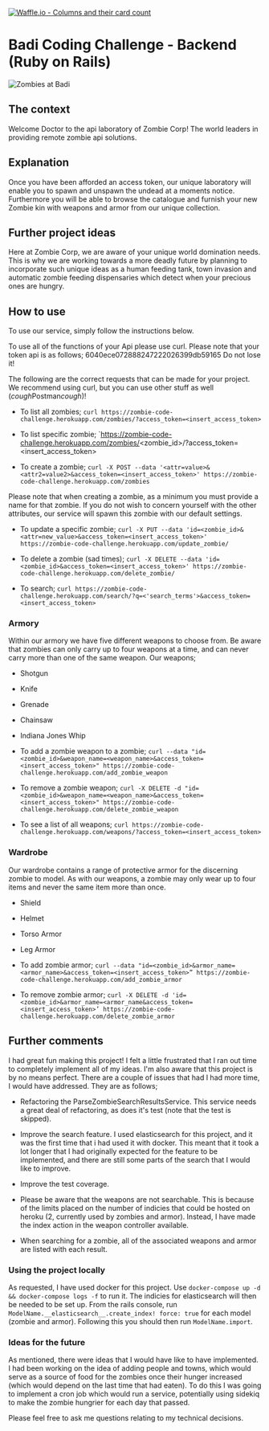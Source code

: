 [![Waffle.io - Columns and their card count](https://badge.waffle.io/twp88/coding-challenge-backend.svg?columns=all)](https://waffle.io/twp88/coding-challenge-backend)

# Badi Coding Challenge - Backend (Ruby on Rails)
![Zombies at Badi](https://user-images.githubusercontent.com/4199523/33260366-e54216aa-d35f-11e7-8442-8d9e1cd67d88.jpg)

## The context
Welcome Doctor to the api laboratory of Zombie Corp! The world leaders in providing remote zombie api solutions.

## Explanation

Once you have been afforded an access token, our unique laboratory will enable you to spawn and unspawn the undead at a moments notice. Furthermore you will be able to browse the catalogue and furnish your new Zombie kin with weapons and armor from our unique collection.

## Further project ideas

Here at Zombie Corp, we are aware of your unique world domination needs. This is why we are working towards a more deadly future by planning to incorporate such unique ideas as a human feeding tank, town invasion and automatic zombie feeding dispensaries which detect when your precious ones are hungry.

## How to use

To use our service, simply follow the instructions below.

To use all of the functions of your Api please use curl.
Please note that your token api is as follows; 6040ece072888247222026399db59165
Do not lose it!

The following are the correct requests that can be made for your project. We recommend using curl, but you can use other stuff as well (*cough*Postman*cough*)!

* To list all zombies;
`curl https://zombie-code-challenge.herokuapp.com/zombies/?access_token=<insert_access_token>`

* To list specific zombie; `https://zombie-code-challenge.herokuapp.com/zombies/<zombie_id>/?access_token=<insert_access_token>

* To create a zombie;
`curl -X POST --data '<attr=value>&<attr2=value2>&access_token=<insert_access_token>' https://zombie-code-challenge.herokuapp.com/zombies`

Please note that when creating a zombie, as a minimum you must provide a name for that zombie. If you do not
wish to concern yourself with the other attributes, our service will spawn this zombie with our default settings.

* To update a specific zombie;
`curl -X PUT --data 'id=<zombie_id>&<attr=new_value>&access_token=<insert_access_token>' https://zombie-code-challenge.herokuapp.com/update_zombie/`

* To delete a zombie (sad times);
`curl -X DELETE --data 'id=<zombie_id>&access_token=<insert_access_token>' https://zombie-code-challenge.herokuapp.com/delete_zombie/`

* To search;
`curl https://zombie-code-challenge.herokuapp.com/search/?q=<'search_terms'>&access_token=<insert_access_token>`

### Armory
Within our armory we have five different weapons to choose from. Be aware that zombies can only carry up to
four weapons at a time, and can never carry more than one of the same weapon. Our weapons;
  * Shotgun
  * Knife
  * Grenade
  * Chainsaw
  * Indiana Jones Whip

 * To add a zombie weapon to a zombie;
 `curl --data "id=<zombie_id>&weapon_name=<weapon_name>&access_token=<insert_access_token>" https://zombie-code-challenge.herokuapp.com/add_zombie_weapon`

 * To remove a zombie weapon;
 `curl -X DELETE -d "id=<zombie_id>&weapon_name=<weapon_name>&access_token=<insert_access_token>" https://zombie-code-challenge.herokuapp.com/delete_zombie_weapon`

 * To see a list of all weapons;
 `curl https://zombie-code-challenge.herokuapp.com/weapons/?access_token=<insert_access_token>`

 ### Wardrobe
Our wardrobe contains a range of protective armor for the discerning zombie to model. As with our weapons, a zombie
may only wear up to four items and never the same item more than once.
  * Shield
  * Helmet
  * Torso Armor
  * Leg Armor

* To add zombie armor;
`curl --data "id=<zombie_id>&armor_name=<armor_name>&access_token=<insert_access_token>” https://zombie-code-challenge.herokuapp.com/add_zombie_armor`

* To remove zombie armor;
`curl -X DELETE -d 'id=<zombie_id>&armor_name=<armor_name&access_token=<insert_access_token>’ https://zombie-code-challenge.herokuapp.com/delete_zombie_armor`

## Further comments
I had great fun making this project! I felt a little frustrated that I ran out time to completely implement all of my ideas. I'm also aware that this project is by no means perfect. There are a couple of issues that had I had more time, I would have addressed. They are as follows;

  * Refactoring the ParseZombieSearchResultsService. This service needs a great deal of refactoring, as does it's test (note that the test is skipped).

  * Improve the search feature. I used elasticsearch for this project, and it was the first time that i had used it with docker. This meant that it took a lot longer that I had originally expected for the feature to be implemented, and there are still some parts of the search that I would like to improve.

  * Improve the test coverage.

  * Please be aware that the weapons are not searchable. This is because of the limits placed on the number of    indicies that could be hosted on heroku (2, currently used by zombies and armor). Instead, I have made the index action in the weapon controller available.

  * When searching for a zombie, all of the associated weapons and armor are listed with each result.

### Using the project locally
As requested, I have used docker for this project. Use  `docker-compose up -d && docker-compose logs -f` to run it. The indicies for elasticsearch will then be needed to be set up. From the rails console, run `ModelName.__elasticsearch__.create_index! force: true` for each model (zombie and armor). Following this you should then run `ModelName.import`.

### Ideas for the future
As mentioned, there were ideas that I would have like to have implemented. I had been working on the idea of adding people and towns, which would serve as a source of food for the zombies once their hunger increased (which would depend on the last time that had eaten).
To do this I was going to implement a cron job which would run a service, potentially using sidekiq to make the zombie hungrier for each day that passed.

Please feel free to ask me questions relating to my technical decisions.
